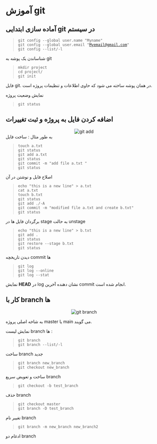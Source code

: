 # آموزش git

## آماده سازی ابتدایی git در سیستم
 
> <code>git config --global user.name "Myname"</code>  
> <code>git config --global user.email "Myemail@gmail.com"</code>  
> <code>git config --list/-l</code>  

<p>شناساندن یک پوشه به git</p>

> <code>mkdir project</code>  
> <code>cd project/</code>  
> <code>git init</code>  

فایل git. در همان پوشه ساخته می شود که حاوی اطلاعات و تنظیمات پروژه است.  

<p>نمایش وضعیت پروژه </p>  

> <code>git status</code>  

## اضافه کردن فایل به پروژه و ثبت تغییرات

<div align="center">
  <img src="https://encrypted-tbn0.gstatic.com/images?q=tbn:ANd9GcTjUMKlOAdFOWaBW_Dk8Odg2AZipZo2b49RsvsKOeqPXLYC_8tvRH80Byc4HMu1rnaM714&usqp=CAU" alt="git add" style="width:auto;">
</div>
به طور مثال : ساخت فایل  

> <code>touch a.txt</code>  
> <code>git status</code>  
> <code>git add a.txt</code>  
> <code>git status</code>  
> <code>git commit -m "add file a.txt "</code>  
> <code>git status</code>  

اصلاح فایل و نوشتن در آن  
> <code>echo "this is a new line" > a.txt</code>  
> <code>cat a.txt</code>    
> <code>touch b.txt</code>  
> <code>git status</code>  
> <code>git add ./-A</code>   
> <code>git commit -m "modified file a.txt and create b.txt"</code>  
> <code>git status</code>  

برگردان فایل ها در stage به حالت unstage

> <code>echo "this is a new line" > b.txt</code>     
> <code>git add .</code>  
> <code>git status</code>  
> <code>git restore --stage b.txt </code>  
> <code>git status</code>   

دیدن تاریخچه commit ها

> <code>git log</code>  
> <code>git log --online</code>  
> <code>git log --stat</code>  

نمایش **HEAD** در log نشان دهنده آخرین commit انجام شده است.

## کار با branch ها

<div align="center">
  <img src="https://encrypted-tbn0.gstatic.com/images?q=tbn:ANd9GcTFKUtCq_zsUm4gX7FwWydZ99wzZLUDv0R45hgdoB3_5BAyEmbPt5qXPB7RzDRXfYBjTf0&usqp=CAU" alt="git branch" style="width:auto;">
</div>

به شاخه اصلی پروژه master یا main می گویند.  

نمایش لیست branch ها :  
> <code>git branch</code>  
> <code>git branch --list/-l</code>  

ساخت branch جدید  
> <code>git branch new_branch</code>  
> <code>git checkout new_branch</code>  

ساخت و تعویض سریع branch  
> <code>git checkout -b test_branch</code> 

حذف branch   
> <code>git checkout master</code>   
> <code>git branch -D test_branch</code>  

تغییر نام branch  
> <code>git branch -m new_branch new_branch2</code>  

ادغام دو branch  